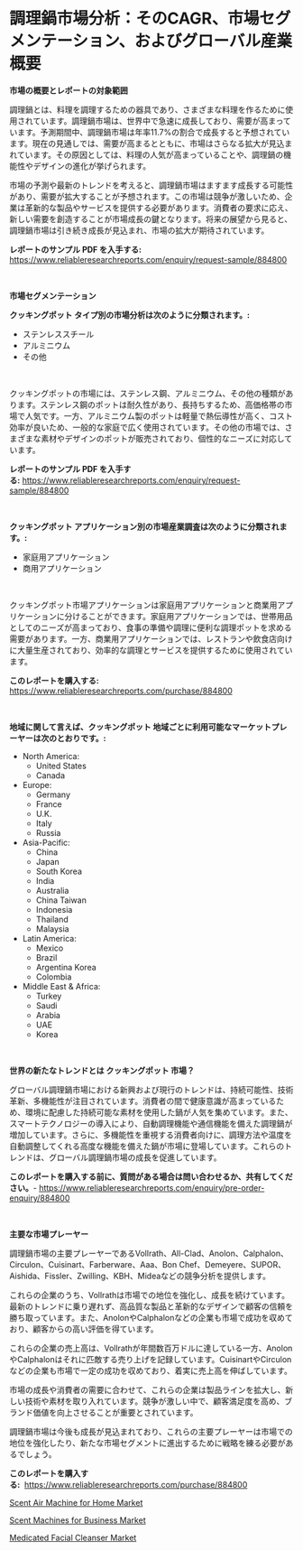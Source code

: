 <p><h1>調理鍋市場分析：そのCAGR、市場セグメンテーション、およびグローバル産業概要</h1></p><p><strong>市場の概要とレポートの対象範囲</strong></p>
<p><p>調理鍋とは、料理を調理するための器具であり、さまざまな料理を作るために使用されています。調理鍋市場は、世界中で急速に成長しており、需要が高まっています。予測期間中、調理鍋市場は年率11.7%の割合で成長すると予想されています。現在の見通しでは、需要が高まるとともに、市場はさらなる拡大が見込まれています。その原因としては、料理の人気が高まっていることや、調理鍋の機能性やデザインの進化が挙げられます。</p><p>市場の予測や最新のトレンドを考えると、調理鍋市場はますます成長する可能性があり、需要が拡大することが予想されます。この市場は競争が激しいため、企業は革新的な製品やサービスを提供する必要があります。消費者の要求に応え、新しい需要を創造することが市場成長の鍵となります。将来の展望から見ると、調理鍋市場は引き続き成長が見込まれ、市場の拡大が期待されています。</p></p>
<p><strong>レポートのサンプル PDF を入手する:</strong> <a href="https://www.reliableresearchreports.com/enquiry/request-sample/884800">https://www.reliableresearchreports.com/enquiry/request-sample/884800</a></p>
<p>&nbsp;</p>
<p><strong>市場セグメンテーション</strong></p>
<p><strong>クッキングポット タイプ別の市場分析は次のように分類されます。:</strong></p>
<p><ul><li>ステンレススチール</li><li>アルミニウム</li><li>その他</li></ul></p>
<p>&nbsp;</p>
<p><p>クッキングポットの市場には、ステンレス鋼、アルミニウム、その他の種類があります。ステンレス鋼のポットは耐久性があり、長持ちするため、高価格帯の市場で人気です。一方、アルミニウム製のポットは軽量で熱伝導性が高く、コスト効率が良いため、一般的な家庭で広く使用されています。その他の市場では、さまざまな素材やデザインのポットが販売されており、個性的なニーズに対応しています。</p></p>
<p><strong>レポートのサンプル PDF を入手する:</strong>&nbsp;<a href="https://www.reliableresearchreports.com/enquiry/request-sample/884800">https://www.reliableresearchreports.com/enquiry/request-sample/884800</a></p>
<p>&nbsp;</p>
<p><strong> クッキングポット アプリケーション別の市場産業調査は次のように分類されます。:</strong></p>
<p><ul><li>家庭用アプリケーション</li><li>商用アプリケーション</li></ul></p>
<p>&nbsp;</p>
<p><p>クッキングポット市場アプリケーションは家庭用アプリケーションと商業用アプリケーションに分けることができます。家庭用アプリケーションでは、世帯用品としてのニーズが高まっており、食事の準備や調理に便利な調理ポットを求める需要があります。一方、商業用アプリケーションでは、レストランや飲食店向けに大量生産されており、効率的な調理とサービスを提供するために使用されています。</p></p>
<p><strong>このレポートを購入する:</strong>&nbsp; <a href="https://www.reliableresearchreports.com/purchase/884800">https://www.reliableresearchreports.com/purchase/884800</a></p>
<p>&nbsp;</p>
<p><strong>地域に関して言えば、クッキングポット 地域ごとに利用可能なマーケットプレーヤーは次のとおりです。:</strong></p>
<p><ul>
    <li>
        North America:
        <ul>
            <li>United States</li>
            <li>Canada</li>
        </ul>
    </li>
    <li>
        Europe:
        <ul>
            <li>Germany</li>
            <li>France</li>
            <li>U.K.</li>
            <li>Italy</li>
            <li>Russia</li>
        </ul>
    </li>
    <li>
        Asia-Pacific:
        <ul>
            <li>China</li>
            <li>Japan</li>
            <li>South Korea</li>
            <li>India</li>
            <li>Australia</li>
            <li>China Taiwan</li>
            <li>Indonesia</li>
            <li>Thailand</li>
            <li>Malaysia</li>
        </ul>
    </li>
    <li>
        Latin America:
        <ul>
            <li>Mexico</li>
            <li>Brazil</li>
            <li>Argentina Korea</li>
            <li>Colombia</li>
        </ul>
    </li>
    <li>
        Middle East & Africa:
        <ul>
            <li>Turkey</li>
            <li>Saudi</li>
            <li>Arabia</li>
            <li>UAE</li>
            <li>Korea</li>
        </ul>
    </li>
    </ul></p>
<p>&nbsp;</p>
<p><strong>世界の新たなトレンドとは クッキングポット 市場？</strong></p>
<p><p>グローバル調理鍋市場における新興および現行のトレンドは、持続可能性、技術革新、多機能性が注目されています。消費者の間で健康意識が高まっているため、環境に配慮した持続可能な素材を使用した鍋が人気を集めています。また、スマートテクノロジーの導入により、自動調理機能や通信機能を備えた調理鍋が増加しています。さらに、多機能性を重視する消費者向けに、調理方法や温度を自動調整してくれる高度な機能を備えた鍋が市場に登場しています。これらのトレンドは、グローバル調理鍋市場の成長を促進しています。</p></p>
<p><strong>このレポートを購入する前に、質問がある場合は問い合わせるか、共有してください。</strong>- <a href="https://www.reliableresearchreports.com/enquiry/pre-order-enquiry/884800">https://www.reliableresearchreports.com/enquiry/pre-order-enquiry/884800</a></p>
<p>&nbsp;</p>
<p><strong>主要な市場プレーヤー</strong></p>
<p><p>調理鍋市場の主要プレーヤーであるVollrath、All-Clad、Anolon、Calphalon、Circulon、Cuisinart、Farberware、Aaa、Bon Chef、Demeyere、SUPOR、Aishida、Fissler、Zwilling、KBH、Mideaなどの競争分析を提供します。</p><p>これらの企業のうち、Vollrathは市場での地位を強化し、成長を続けています。最新のトレンドに乗り遅れず、高品質な製品と革新的なデザインで顧客の信頼を勝ち取っています。また、AnolonやCalphalonなどの企業も市場で成功を収めており、顧客からの高い評価を得ています。</p><p>これらの企業の売上高は、Vollrathが年間数百万ドルに達している一方、AnolonやCalphalonはそれに匹敵する売り上げを記録しています。CuisinartやCirculonなどの企業も市場で一定の成功を収めており、着実に売上高を伸ばしています。</p><p>市場の成長や消費者の需要に合わせて、これらの企業は製品ラインを拡大し、新しい技術や素材を取り入れています。競争が激しい中で、顧客満足度を高め、ブランド価値を向上させることが重要とされています。</p><p>調理鍋市場は今後も成長が見込まれており、これらの主要プレーヤーは市場での地位を強化したり、新たな市場セグメントに進出するために戦略を練る必要があるでしょう。</p></p>
<p><strong>このレポートを購入する:</strong>&nbsp;&nbsp;<a href="https://www.reliableresearchreports.com/purchase/884800">https://www.reliableresearchreports.com/purchase/884800</a></p>
<p><p><a href="https://github.com/pjcfca/Market-Research-Report-List-1/blob/main/scent-air-machine-for-home-market.md">Scent Air Machine for Home Market</a></p><p><a href="https://github.com/johnbach50/Market-Research-Report-List-2/blob/main/scent-machines-for-business-market.md">Scent Machines for Business Market</a></p><p><a href="https://github.com/wusalecollins540tpqoz/Market-Research-Report-List-1/blob/main/medicated-facial-cleanser-market.md">Medicated Facial Cleanser Market</a></p></p>